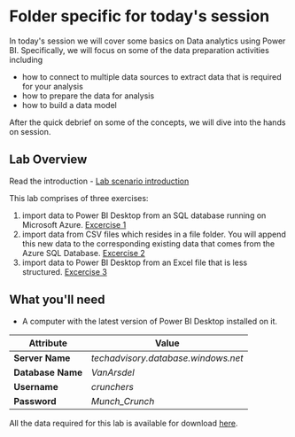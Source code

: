 # Folder specific for today's session

In today's session we will cover some basics on Data analytics using Power BI. 
Specifically, we will focus on some of the data preparation activities including 

- how to connect to multiple data sources to extract data that is required for your analysis
- how to prepare the data for analysis
- how to build a data model

After the quick debrief on some of the concepts, we will dive into the hands on session.

## Lab Overview

Read the introduction - [Lab scenario introduction](https://github.com/BDO-Australia/MunchAndCrunch/blob/master/Session2/1.%20Lab%20Introduction.md) 

This lab comprises of three exercises:

1. import data to Power BI Desktop from an SQL database running on Microsoft Azure. [Excercise 1](https://github.com/BDO-Australia/MunchAndCrunch/blob/master/Session2/2.%20Excercise-1.md)
2. import data from CSV files which resides in a file folder. You will append this new data to the corresponding existing data that comes from the Azure SQL Database. [Excercise 2](https://github.com/BDO-Australia/MunchAndCrunch/blob/master/Session2/3.%20Excercise-2.md)
3. import data to Power BI Desktop from an Excel file that is less structured. [Excercise 3](https://github.com/BDO-Australia/MunchAndCrunch/blob/master/Session2/4.%20Excercise-3.md)


## What you'll need

- A computer with the latest version of Power BI Desktop installed on it.

Attribute | Value
--- | --- 
**Server Name** |*techadvisory.database.windows.net*
**Database Name** |*VanArsdel*
**Username**| *crunchers*
**Password**| *Munch_Crunch*

All the data required for this lab is available for download [here](https://github.com/BDO-Australia/MunchAndCrunch/tree/master/Session2/Data).